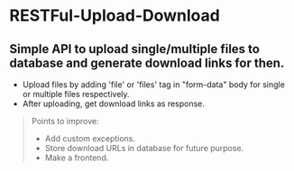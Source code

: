 # RESTFul-Upload-Download
## Simple API to upload single/multiple files to database and generate download links for then.
 - Upload files by adding 'file' or 'files' tag in "form-data" body for single or multiple files respectively.
 - After uploading, get download links as response.
> Points to improve:
> - Add custom exceptions.
> - Store download URLs in database for future purpose.
> - Make a frontend.
